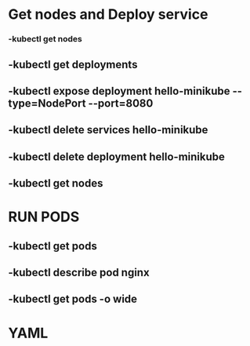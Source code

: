 # Get nodes and Deploy service
### -kubectl get nodes
## -kubectl get deployments
## -kubectl expose deployment hello-minikube --type=NodePort --port=8080
## -kubectl delete services hello-minikube
## -kubectl delete deployment hello-minikube
## -kubectl get nodes

# RUN PODS
## -kubectl get pods
## -kubectl describe pod nginx
## -kubectl get pods -o wide

# YAML


